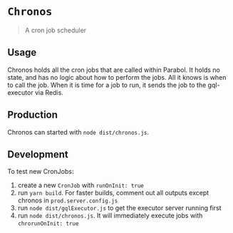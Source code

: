 # `Chronos`

> A cron job scheduler

## Usage

Chronos holds all the cron jobs that are called within Parabol.
It holds no state, and has no logic about how to perform the jobs.
All it knows is when to call the job.
When it is time for a job to run, it sends the job to the gql-executor via Redis.

## Production

Chronos can started with `node dist/chronos.js`.

## Development

To test new CronJobs:

1. create a new `CronJob` with `runOnInit: true`
2. run `yarn build`. For faster builds, comment out all outputs except chronos in `prod.server.config.js`
3. run `node dist/gqlExecutor.js` to get the executor server running first
4. run `node dist/chronos.js`. It will immediately execute jobs with `chrorunOnInit: true`
